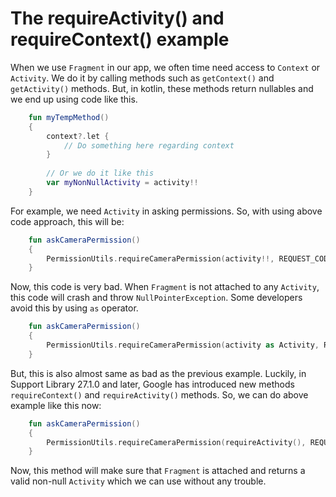 # The requireActivity() and requireContext() example

When we use ```Fragment``` in our app, we often time need access to ```Context``` or ```Activity```. We do it by calling methods such as ```getContext()``` and ```getActivity()``` methods. But, in kotlin, these methods return nullables and we end up using code like this.

```kotlin
    fun myTempMethod()
    {
        context?.let {
            // Do something here regarding context
        }
        
        // Or we do it like this
        var myNonNullActivity = activity!!
    }
```

For example, we need ```Activity``` in asking permissions. So, with using above code approach, this will be:

```kotlin
    fun askCameraPermission()
    {
        PermissionUtils.requireCameraPermission(activity!!, REQUEST_CODE_CAMERA)
    }
```

Now, this code is very bad. When ```Fragment``` is not attached to any ```Activity```, this code will crash and throw ```NullPointerException```. Some developers avoid this by using ```as``` operator.

```kotlin
    fun askCameraPermission()
    {
        PermissionUtils.requireCameraPermission(activity as Activity, REQUEST_CODE_CAMERA)
    }
```

But, this is also almost same as bad as the previous example. Luckily, in Support Library 27.1.0 and later, Google has introduced new methods ```requireContext()``` and ```requireActivity()``` methods. So, we can do above example like this now:

```kotlin
    fun askCameraPermission()
    {
        PermissionUtils.requireCameraPermission(requireActivity(), REQUEST_CODE_CAMERA)
    }
```

Now, this method will make sure that ```Fragment``` is attached and returns a valid non-null ```Activity``` which we can use without any trouble.
